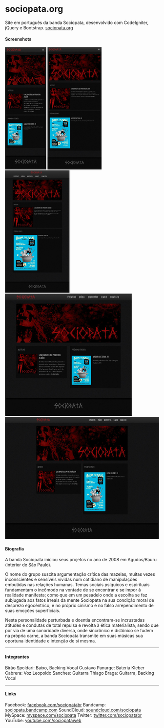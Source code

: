 sociopata.org
=============

Site em português da banda Sociopata, desenvolvido com CodeIgniter, jQuery e Bootstrap. [sociopata.org](http://sociopata.org)

#### Screenshots

<img src="/public/images/readme/home_480.jpg" alt="Screenshot" style="height: 400px;"/>
<img src="/public/images/readme/home_720.jpg" alt="Screenshot" style="height: 400px;"/>
<img src="/public/images/readme/home_940.jpg" alt="Screenshot" style="height: 400px;"/>
<img src="/public/images/readme/home_1140.jpg" alt="Screenshot" style="height: 400px;"/>
<img src="/public/images/readme/home_1920.jpg" alt="Screenshot" style="height: 400px;"/>

#### Biografia

A banda Sociopata iniciou seus projetos no ano de 2008 em Agudos/Bauru (interior de São Paulo).

O nome do grupo suscita argumentação crítica das mazelas, muitas vezes inconscientes e sensíveis vividas num cotidiano de manipulações embutidas nas relações humanas. Temas sociais psíquicos e espirituais fundamentam o incômodo na vontade de se encontrar e se impor à realidade manifesta; como que em um pesadelo onde a escolha se faz subjugada aos fatos irreais da mente Sociopata na sua condição moral de desprezo egocêntrico, e no próprio cinismo e no falso arrependimento de suas emoções superficiais.

Nesta personalidade perturbada e doentia encontram-se incrustadas atitudes e condutas de total repulsa e revolta à ética materialista, sendo que por via de uma sonoridade diversa, onde sincrônico e distônico se fudem na própria carne, a banda Sociopata transmite em suas músicas sua oportuna identidade e intenção de si mesma.

---

#### Integrantes

Birão Spoldari: Baixo, Backing Vocal
Gustavo Panurge: Bateria
Kleber Cabrera: Voz
Leopoldo Sanches: Guitarra
Thiago Braga: Guitarra, Backing Vocal

---

#### Links

Facebook: [facebook.com/sociopatabr](http://facebook.com/sociopatabr)
Bandcamp: [sociopata.bandcamp.com](http://sociopata.bandcamp.com)
SoundCloud: [soundcloud.com/sociopata](http://soundcloud.com/sociopata)
MySpace: [myspace.com/sociopata](http://myspace.com/sociopata)
Twitter: [twitter.com/sociopatabr](http://twitter.com/sociopatabr)
YouTube: [youtube.com/sociopataweb](http://youtube.com/sociopataweb)
